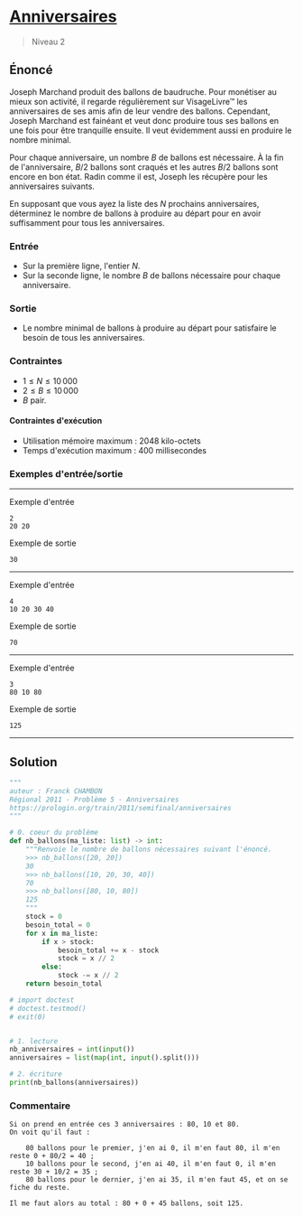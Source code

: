 # [Anniversaires](https://prologin.org/train/2011/semifinal/anniversaires)

> Niveau 2 

## Énoncé

Joseph Marchand produit des ballons de baudruche. Pour monétiser au mieux son activité, il regarde régulièrement sur VisageLivre™ les anniversaires de ses amis afin de leur vendre des ballons. Cependant, Joseph Marchand est fainéant et veut donc produire tous ses ballons en une fois pour être tranquille ensuite. Il veut évidemment aussi en produire le nombre minimal.

Pour chaque anniversaire, un nombre $B$ de ballons est nécessaire. À la fin de l'anniversaire, $B/2$ ballons sont craqués et les autres $B/2$ ballons sont encore en bon état. Radin comme il est, Joseph les récupère pour les anniversaires suivants.

En supposant que vous ayez la liste des $N$ prochains anniversaires, déterminez le nombre de ballons à produire au départ pour en avoir suffisamment pour tous les anniversaires.

### Entrée

* Sur la première ligne, l'entier $N$.
* Sur la seconde ligne, le nombre $B$ de ballons nécessaire pour chaque anniversaire.

### Sortie

* Le nombre minimal de ballons à produire au départ pour satisfaire le besoin de tous les anniversaires.

### Contraintes

* $1 \leqslant N \leqslant 10\,000$
* $2 \leqslant B \leqslant 10\,000$
* $B$ pair.

#### Contraintes d'exécution

* Utilisation mémoire maximum : 2048 kilo-octets
* Temps d'exécution maximum : 400 millisecondes

### Exemples d'entrée/sortie

---

Exemple d'entrée

    2
    20 20

Exemple de sortie

    30

---

Exemple d'entrée

    4
    10 20 30 40

Exemple de sortie

    70

---

Exemple d'entrée

    3
    80 10 80

Exemple de sortie

    125
---

## Solution

```python
"""
auteur : Franck CHAMBON
Régional 2011 - Problème 5 - Anniversaires
https://prologin.org/train/2011/semifinal/anniversaires
"""

# 0. coeur du problème
def nb_ballons(ma_liste: list) -> int:
    """Renvoie le nombre de ballons nécessaires suivant l'énoncé.
    >>> nb_ballons([20, 20])
    30
    >>> nb_ballons([10, 20, 30, 40])
    70
    >>> nb_ballons([80, 10, 80])
    125
    """
    stock = 0
    besoin_total = 0
    for x in ma_liste:
        if x > stock:
            besoin_total += x - stock
            stock = x // 2
        else:
            stock -= x // 2
    return besoin_total

# import doctest
# doctest.testmod()
# exit(0)


# 1. lecture
nb_anniversaires = int(input())
anniversaires = list(map(int, input().split()))

# 2. écriture
print(nb_ballons(anniversaires))
```

### Commentaire

    Si on prend en entrée ces 3 anniversaires : 80, 10 et 80.
    On voit qu'il faut :

        80 ballons pour le premier, j'en ai 0, il m'en faut 80, il m'en reste 0 + 80/2 = 40 ;
        10 ballons pour le second, j'en ai 40, il m'en faut 0, il m'en reste 30 + 10/2 = 35 ;
        80 ballons pour le dernier, j'en ai 35, il m'en faut 45, et on se fiche du reste.

    Il me faut alors au total : 80 + 0 + 45 ballons, soit 125.